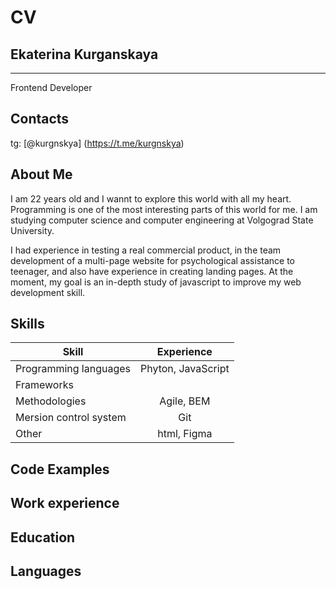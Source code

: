 # CV

## Ekaterina Kurganskaya

---

Frontend Developer

## Contacts

tg: [@kurgnskya] (https://t.me/kurgnskya)

## About Me

I am 22 years old and I wannt to explore this world with all my heart. Programming is one of the most interesting parts of this world for me. I am studying computer science and computer engineering at Volgograd State University.

I had experience in testing a real commercial product, in the team development of a multi-page website for psychological assistance to teenager, and also have experience in creating landing pages. At the moment, my goal is an in-depth study of javascript to improve my web development skill.

## Skills

| Skill                  |     Experience     |
| ---------------------- | :----------------: |
| Programming languages  | Phyton, JavaScript |
| Frameworks             |                    |
| Methodologies          |     Agile, BEM     |
| Mersion control system |        Git         |
| Other                  |    html, Figma     |

## Code Examples

## Work experience

## Education

## Languages
